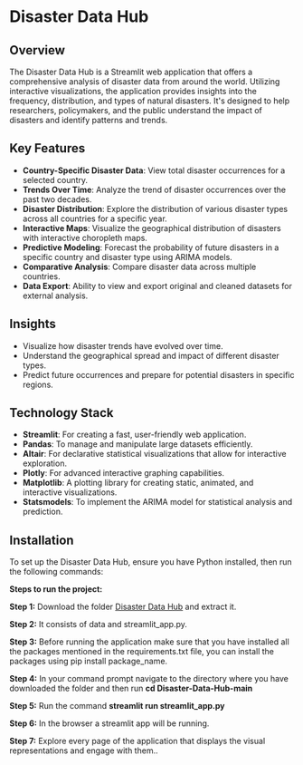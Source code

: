# Disaster Data Hub

## Overview

The Disaster Data Hub is a Streamlit web application that offers a comprehensive analysis of disaster data from around the world. Utilizing interactive visualizations, the application provides insights into the frequency, distribution, and types of natural disasters. It's designed to help researchers, policymakers, and the public understand the impact of disasters and identify patterns and trends.

## Key Features

- **Country-Specific Disaster Data**: View total disaster occurrences for a selected country.
- **Trends Over Time**: Analyze the trend of disaster occurrences over the past two decades.
- **Disaster Distribution**: Explore the distribution of various disaster types across all countries for a specific year.
- **Interactive Maps**: Visualize the geographical distribution of disasters with interactive choropleth maps.
- **Predictive Modeling**: Forecast the probability of future disasters in a specific country and disaster type using ARIMA models.
- **Comparative Analysis**: Compare disaster data across multiple countries.
- **Data Export**: Ability to view and export original and cleaned datasets for external analysis.

## Insights

- Visualize how disaster trends have evolved over time.
- Understand the geographical spread and impact of different disaster types.
- Predict future occurrences and prepare for potential disasters in specific regions.

## Technology Stack

- **Streamlit**: For creating a fast, user-friendly web application.
- **Pandas**: To manage and manipulate large datasets efficiently.
- **Altair**: For declarative statistical visualizations that allow for interactive exploration.
- **Plotly**: For advanced interactive graphing capabilities.
- **Matplotlib**: A plotting library for creating static, animated, and interactive visualizations.
- **Statsmodels**: To implement the ARIMA model for statistical analysis and prediction.

## Installation

To set up the Disaster Data Hub, ensure you have Python installed, then run the following commands:

**Steps to run the project:**

**Step 1:** Download the folder [Disaster Data Hub](https://github.com/Govind-Rahul/Disaster-Data-Hub/archive/refs/heads/main.zip) and extract it.

**Step 2:** It consists of data and streamlit_app.py.

**Step 3:** Before running the application make sure that you have installed all the packages mentioned in the requirements.txt file, you can install the             packages using pip install package_name.

**Step 4:** In your command prompt navigate to the directory where you have downloaded the folder and then run **cd Disaster-Data-Hub-main**

**Step 5:** Run the command **streamlit run streamlit_app.py**

**Step 6:** In the browser a streamlit app will be running.

**Step 7:** Explore every page of the application that displays the visual representations and engage with them..
